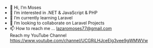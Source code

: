 - 👋 Hi, I’m Moses
- 👀 I’m interested in .NET & JavaScript & PHP
- 🌱 I’m currently learning Laravel
- 💞️ I’m looking to collaborate on Laravel Projects
- 📫 How to reach me ...
   lazaromoses77@gmail.com <br/>
   Reach my YouTube Channel 
   https://www.youtube.com/channel/UCGRjLHJceElg3vee9gWMWVw
   
